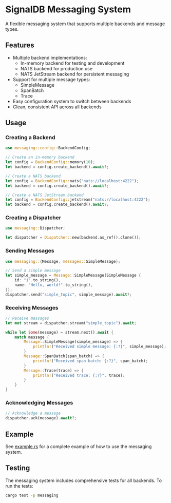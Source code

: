 # SignalDB Messaging System

A flexible messaging system that supports multiple backends and message types.

## Features

- Multiple backend implementations:
  - In-memory backend for testing and development
  - NATS backend for production use
  - NATS JetStream backend for persistent messaging
- Support for multiple message types:
  - SimpleMessage
  - SpanBatch
  - Trace
- Easy configuration system to switch between backends
- Clean, consistent API across all backends

## Usage

### Creating a Backend

```rust
use messaging::config::BackendConfig;

// Create an in-memory backend
let config = BackendConfig::memory(10);
let backend = config.create_backend().await?;

// Create a NATS backend
let config = BackendConfig::nats("nats://localhost:4222");
let backend = config.create_backend().await?;

// Create a NATS JetStream backend
let config = BackendConfig::jetstream("nats://localhost:4222");
let backend = config.create_backend().await?;
```

### Creating a Dispatcher

```rust
use messaging::Dispatcher;

let dispatcher = Dispatcher::new(backend.as_ref().clone());
```

### Sending Messages

```rust
use messaging::{Message, messages::SimpleMessage};

// Send a simple message
let simple_message = Message::SimpleMessage(SimpleMessage {
    id: "1".to_string(),
    name: "Hello, world!".to_string(),
});
dispatcher.send("simple_topic", simple_message).await?;
```

### Receiving Messages

```rust
// Receive messages
let mut stream = dispatcher.stream("simple_topic").await;

while let Some(message) = stream.next().await {
    match message {
        Message::SimpleMessage(simple_message) => {
            println!("Received simple message: {:?}", simple_message);
        }
        Message::SpanBatch(span_batch) => {
            println!("Received span batch: {:?}", span_batch);
        }
        Message::Trace(trace) => {
            println!("Received trace: {:?}", trace);
        }
    }
}
```

### Acknowledging Messages

```rust
// Acknowledge a message
dispatcher.ack(message).await?;
```

## Example

See [example.rs](src/example.rs) for a complete example of how to use the messaging system.

## Testing

The messaging system includes comprehensive tests for all backends. To run the tests:

```bash
cargo test -p messaging
```
